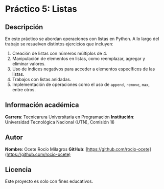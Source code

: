 # Práctico 5: Listas
## Descripción

En este práctico se abordan operaciones con listas en Python. A lo largo del trabajo se resuelven distintos ejercicios que incluyen:

1. Creación de listas con números múltiplos de 4.
2. Manipulación de elementos en listas, como reemplazar, agregar y eliminar valores.
3. Uso de índices negativos para acceder a elementos específicos de las listas.
4. Trabajos con listas anidadas.
5. Implementación de operaciones como el uso de `append`, `remove`, `max`, entre otros.

## Información académica

**Carrera**: Tecnicarura Universitaria en Programación
**Institución**: Universidad Tecnológica Nacional (UTN), Comisión 18

## Autor

**Nombre**: Ocete Rocío Milagros
**GitHub**: [https://github.com/rocio-ocete](https://github.com/rocio-ocete)

## Licencia

Este proyecto es solo con fines educativos.

